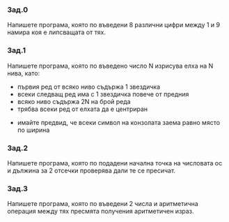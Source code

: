 ### Зад.0
Напишете програма, която по въведени 8 различни цифри между 1 и 9 намира коя е липсващата от тях.

### Зад.1
Напишете програма, която по въведено число N изрисува елха на N нива, като:
- първия ред от всяко ниво съдържа 1 звездичка
- всеки следващ ред има с 1 звездичка повече от предния
- всяко ниво съдържа 2N на брой реда
- трябва всеки ред от елхата да е центриран
* имайте предвид, че всеки символ на конзолата заема равно място по ширина

### Зад.2
Напишете програма, която по подадени начална точка на числовата ос и дължина за 2 отсечки проверява дали те се пресичат.

### Зад.3
Напишете програма, която по въведени 2 числа и аритметична операция между тях пресмята получения аритметичен израз.